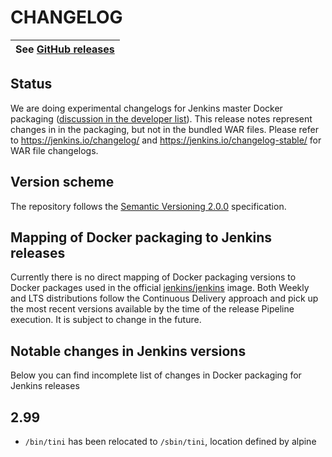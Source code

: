 CHANGELOG
=========

| See [GitHub releases](https://github.com/jenkinsci/docker/releases) |
| --- |

## Status

We are doing experimental changelogs for Jenkins master Docker packaging
([discussion in the developer list](https://groups.google.com/forum/#!topic/jenkinsci-dev/KvV_UjU02gE)). 
This release notes represent changes in in the packaging, but not in the bundled WAR files. 
Please refer to https://jenkins.io/changelog/ and https://jenkins.io/changelog-stable/ for WAR file changelogs.

## Version scheme

The repository follows the [Semantic Versioning 2.0.0](https://semver.org/) specification.

## Mapping of Docker packaging to Jenkins releases

Currently there is no direct mapping of Docker packaging versions to Docker packages used in the official [jenkins/jenkins](https://hub.docker.com/r/jenkins/jenkins) image.
Both Weekly and LTS distributions follow the Continuous Delivery approach and pick up the most recent versions available by the time of the release Pipeline execution.
It is subject to change in the future.

## Notable changes in Jenkins versions

Below you can find incomplete list of changes in Docker packaging for Jenkins releases

2.99
-----
*  `/bin/tini` has been relocated to `/sbin/tini`, location defined by alpine
